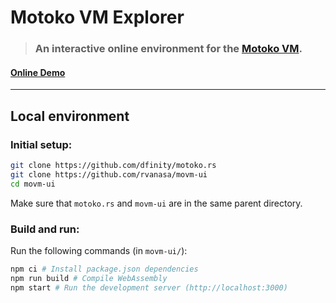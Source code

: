 # Motoko VM Explorer

> ### An interactive online environment for the [Motoko VM](https://github.com/dfinity/motoko.rs).

#### [Online Demo](https://mo-vm.netlify.app/)

---

## Local environment

### Initial setup:

```sh
git clone https://github.com/dfinity/motoko.rs
git clone https://github.com/rvanasa/movm-ui
cd movm-ui
```

Make sure that `motoko.rs` and `movm-ui` are in the same parent directory.

### Build and run:

Run the following commands (in `movm-ui/`):

```sh
npm ci # Install package.json dependencies
npm run build # Compile WebAssembly
npm start # Run the development server (http://localhost:3000)
```
